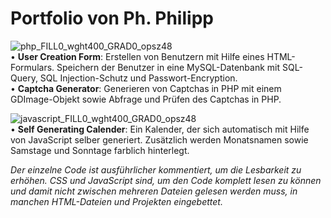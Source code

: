 # Portfolio von Ph. Philipp
![php_FILL0_wght400_GRAD0_opsz48](https://user-images.githubusercontent.com/130679795/231812521-bdfe8f0a-c71e-41d4-81cd-9f0900cfaa34.png)<br>
• **User Creation Form**: Erstellen von Benutzern mit Hilfe eines HTML-Formulars. Speichern der Benutzer in eine MySQL-Datenbank mit SQL-Query, SQL Injection-Schutz und Passwort-Encryption.<br>
• **Captcha Generator**: Generieren von Captchas in PHP mit einem GDImage-Objekt sowie Abfrage und Prüfen des Captchas in PHP.

![javascript_FILL0_wght400_GRAD0_opsz48](https://user-images.githubusercontent.com/130679795/231813314-48779b88-ab2f-42fe-8e5f-9182288de667.png)<br>
• **Self Generating Calender**: Ein Kalender, der sich automatisch mit Hilfe von JavaScript selber generiert. Zusätzlich werden Monatsnamen sowie Samstage und Sonntage farblich hinterlegt.

_Der einzelne Code ist ausführlicher kommentiert, um die Lesbarkeit zu erhöhen. CSS und JavaScript sind, um den Code komplett lesen zu können und damit nicht zwischen mehreren Dateien gelesen werden muss, in manchen HTML-Dateien und Projekten eingebettet._

